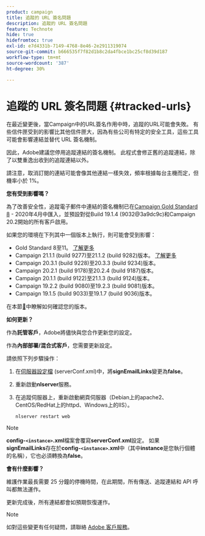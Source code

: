 ```yaml
---
product: campaign
title: 追蹤的 URL 簽名問題
description: 追蹤的 URL 簽名問題
feature: Technote
hide: true
hidefromtoc: true
exl-id: e7d4331b-7149-4768-8e46-2e2911319074
source-git-commit: b666535f7f82d1b8c2da4fbce1bc25cf8d39d187
workflow-type: tm+mt
source-wordcount: '387'
ht-degree: 30%

---
```


# 追蹤的 URL 簽名問題 {#tracked-urls}



在最近變更後，當Campaign中的URL簽名作用中時，追蹤的URL可能會失敗。 有些信件匣受到的影響比其他信件匣大，因為有些公司有特定的安全工具，這些工具可能會影響連結並替代 URL 簽名機制。

因此，Adobe建議您停用追蹤連結的簽名機制。 此程式會修正舊的追蹤連結，除了以雙重逸出收到的追蹤連結以外。

請注意，取消訂閱的連結可能會像其他連結一樣失效，頻率根據每台主機而定，但機率小於 1%。

**您有受到影響嗎？**

為了改善安全性，追蹤電子郵件中連結的簽名機制已在[Campaign Gold Standard 8](../../rn/using/gold-standard.md#gs8) - 2020年4月中匯入，並預設對從Build 19.1.4 (9032@3a9dc9c)和Campaign 20.2開始的所有客戶啟用。

如果您的環境在下列其中一個版本上執行，則可能會受到影響：

* Gold Standard 8至11。 [了解更多](../../rn/using/gold-standard.md#gs-8)
* Campaign 21.1.1 (build 9277)至21.1.2 (build 9282)版本。 [了解更多](../../rn/using/latest-release.md)
* Campaign 20.3.1 (build 9228)至20.3.3 (build 9234)版本。
* Campaign 20.2.1 (build 9178)至20.2.4 (build 9187)版本。
* Campaign 20.1.1 (build 9122)至21.1.3 (build 9124)版本。
* Campaign 19.2.2 (build 9080)至19.2.3 (build 9081)版本。
* Campaign 19.1.5 (build 9033)至19.1.7 (build 9036)版本。


在本節[&#128279;](../../platform/using/launching-adobe-campaign.md#getting-your-campaign-version)中瞭解如何確認您的版本。

**如何更新？**

作為&#x200B;**託管客戶**，Adobe將儘快與您合作更新您的設定。

作為&#x200B;**內部部署/混合式客戶**，您需要更新設定。

請依照下列步驟操作：

1. 在[伺服器設定檔](../../installation/using/the-server-configuration-file.md) (serverConf.xml)中，將&#x200B;**signEmailLinks**&#x200B;變更為&#x200B;**false**。
1. 重新啟動&#x200B;**nlserver**&#x200B;服務。
1. 在追蹤伺服器上，重新啟動網頁伺服器（Debian上的apache2、CentOS/RedHat上的httpd、Windows上的IIS）。

   ```
   nlserver restart web
   ```

>[!NOTE]
>
>**config-`<instance>`.xml**&#x200B;檔案會覆寫&#x200B;**serverConf.xml**&#x200B;設定。 如果&#x200B;**signEmailLinks**&#x200B;存在於&#x200B;**config-`<instance>`.xml**&#x200B;中（其中&#x200B;**instance**&#x200B;是您執行個體的名稱），它也必須轉換為&#x200B;**false**。
>

**會有什麼影響？**

維護作業最長需要 25 分鐘的停機時間，在此期間，所有傳送、追蹤連結和 API 呼叫都無法運作。

更新完成後，所有連結都會如預期恢復運作。

>[!NOTE]
>
>如對這些變更有任何疑問，請聯絡 [Adobe 客戶服務](https://helpx.adobe.com/tw/enterprise/admin-guide.html/enterprise/using/support-for-experience-cloud.ug.html)。
>
